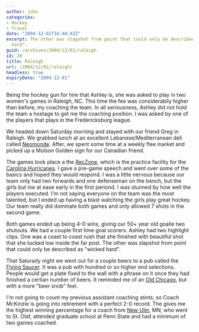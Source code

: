 ```yaml
---
author: john
categories:
- Hockey
- Travel
date: "2004-12-01T16:40:42Z"
excerpt: The other was slapshot from point that could only be described as "wicked
  hard".
guid: /archives/2004/12/01/raleigh
id: 28
title: Raleigh
url: /2004/12/01/raleigh/
headless: true
expiryDate: "2004-12-01"
---
```


Being the hockey gun for hire that Ashley is, she was asked to play in two women's games in Raleigh, NC. This time the fee was considerablly higher than before, my coaching the team. In all seriousness, Ashley did not hold the team a hostage to get me the coaching position. I was asked by one of the players that plays in the Fredericksburg league.

We headed down Saturday morning and stayed with our friend Greg in Raleigh. We grabbed lunch at an excellent Lebanese/Mediterranean deli called [Neomonde](http://www.neomonde.com). After, we spent some time at a weekly flee market and picked up a Molson Golden sign for our Canadian friend. 

The games took place a the [RecZone](http://www.reczone.net), which is the practice facility for the [Carolina Hurricanes](http://carolinahurricanes.com). I gave a pre-game speech and went over some of the basics and hoped they would respond. I was a little nervous because our team only had two forwards and one defenseman on the bench, but the girls but me at ease early in the first periond. I was stunned by how well the players executed. I'm not saying everyone on the team was the most talented, but I ended up having a blast watching the girls play great hockey. Our team really did dominate both games and only allowed 7 shots in the second game.

Both games ended up being 4-0 wins, giving our 50+ year old goalie two shutouts. We had a couple first time goal scorers. Ashley had two highlight clips. One was a coast to coast rush that she finished with beautiful shot that she tucked low inside the far post. The other was slapshot from point that could only be described as "wicked hard".

That Saturady night we went out for a couple beers to a pub called the [Flying Saucer](http://www.beerknurd.com). It was a pub with hundred or so higher end selections. People would get a plate fixed to the wall with a phrase on it once they had finished a certian number of beers. It reminded me of an [Old Chicago](http://www.oldchicago.com), but with a more "beer snob" feel.

I'm not going to count my previous assistant coaching stints, so Coach McKinzie is going into retirement with a perfect 2-0 record. The gives me the highest winning percentage for a coach from [New Ulm](http://www.ci.new-ulm.mn.us/), MN, who went to St. Olaf, attended graduate school at Penn State and had a minimum of two games coached.
